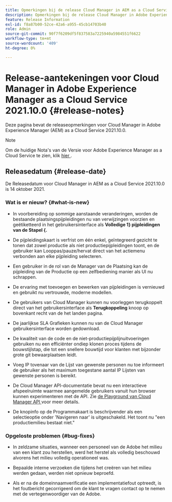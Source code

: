 ```yaml
---
title: Opmerkingen bij de release Cloud Manager in AEM as a Cloud Service 2021.10.0
description: Opmerkingen bij de release Cloud Manager in Adobe Experience Manager (AEM) as a Cloud Service release 2021.10.0
feature: Release Information
exl-id: f8a87b00-52ce-42a6-a955-45cb14703b40
role: Admin
source-git-commit: 90f7f6209df5f837583a7225940a5984551f6622
workflow-type: tm+mt
source-wordcount: '409'
ht-degree: 0%

---
```


# Release-aantekeningen voor Cloud Manager in Adobe Experience Manager as a Cloud Service 2021.10.0 {#release-notes}

Deze pagina bevat de releaseopmerkingen voor Cloud Manager in Adobe Experience Manager (AEM) as a Cloud Service 2021.10.0.

>[!NOTE]
>Om de huidige Nota&#39;s van de Versie voor Adobe Experience Manager as a Cloud Service te zien, klik [ hier ](https://experienceleague.adobe.com/docs/experience-manager-cloud-service/content/release-notes/release-notes/release-notes-current.html).

## Releasedatum {#release-date}

De Releasedatum voor Cloud Manager in AEM as a Cloud Service 2021.10.0 is 14 oktober 2021.


### Wat is er nieuw? {#what-is-new}

* In voorbereiding op sommige aanstaande veranderingen, worden de bestaande plaatsingspijpleidingen nu van verwijzingen voorzien en geëtiketteerd in het gebruikersinterface als **Volledige 1} pijpleidingen van de Stapel {.**

* De pijpleidingskaart is verfrist om één enkel, geïntegreerd gezicht te tonen dat zowel productie als niet productiepijpleidingen toont, en de gebruiker kan Looppas/pauze/hervat direct van het actiemenu verbonden aan elke pijpleiding selecteren.

* Een gebruiker in de rol van de Manager van de Plaatsing kan de pijpleiding van de Productie op een zelfbediening manier als UI nu schrappen.

* De ervaring met toevoegen en bewerken van pijpleidingen is vernieuwd en gebruikt nu vertrouwde, moderne modellen.

* De gebruikers van Cloud Manager kunnen nu voorleggen terugkoppelt direct van het gebruikersinterface als **Terugkoppeling** knoop op bovenkant recht van de het landen pagina.

* De jaarlijkse SLA Grafieken kunnen nu van de Cloud Manager gebruikersinterface worden gedownload.

* De kwaliteit van de code en de niet-productiepijplijnuitvoeringen gebruiken nu een efficiënter ondiep klonen proces tijdens de bouwstijlstap, die tot een snellere bouwtijd voor klanten met bijzonder grote git bewaarplaatsen leidt.

* Voeg IP tovenaar van de Lijst van gewenste personen nu toe informeert de gebruiker als het maximum toegestane aantal IP Lijsten van gewenste personen is bereikt.

* De Cloud Manager API-documentatie bevat nu een interactieve afspeelruimte waarmee aangemelde gebruikers vanuit hun browser kunnen experimenteren met de API. Zie [ de Playground van Cloud Manager API ](https://developer.adobe.com/experience-cloud/cloud-manager/reference/playground/) voor meer details.

* De knopinfo op de Programmakaart is beschrijvender als een selectieoptie onder &#39;Navigeren naar&#39; is uitgeschakeld. Het toont nu &quot;een productiemilieu bestaat niet.&quot;

### Opgeloste problemen {#bug-fixes}

* In zeldzame situaties, wanneer een personeel van de Adobe het milieu van een klant zou herstellen, werd het herstel als volledig beschouwd alvorens het milieu volledig operationeel was.

* Bepaalde interne verzoeken die tijdens het creëren van het milieu werden gedaan, werden niet opnieuw beproefd.

* Als er na de domeinnaamverificatie een implementatiefout optreedt, is het foutbericht gecorrigeerd om de klant te vragen contact op te nemen met de vertegenwoordiger van de Adobe.
